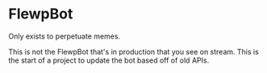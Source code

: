 # FlewpBot
Only exists to perpetuate memes.

This is not the FlewpBot that's in production that you see on stream. This is the start of a project to update the bot based off of old APIs.

